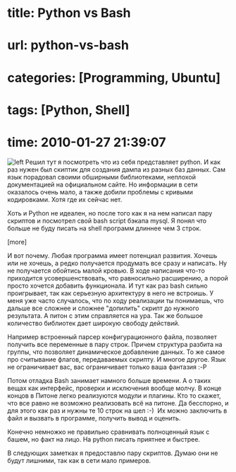 # title: Python vs Bash
# url: python-vs-bash
# categories: [Programming, Ubuntu]
# tags: [Python, Shell]
# time: 2010-01-27 21:39:07


![left](~python.png)
Решил тут я посмотреть что из себя представляет python. И как раз нужен был скиптик для создания дампа из разных баз данных. Сам язык порадовал своими обширными библиотеками, неплохой документацией на официальном сайте. Но информации в сети оказалось очень мало, а также добили проблемы с кривыми кодировками. Хотя где их сейчас нет.

Хоть и Python не идеален, но после того как я на нем написал пару скриптов и посмотрел свой bash script бэкапа mysql. Я понял что больше не буду писать на shell программ длиннее чем 3 строк.

[more]

И вот почему. Любая программа имеет потенциал развития. Хочешь или не хочешь, а редко получается продумать все сразу и написать. Ну не получается обойтись малой кровью. В ходе написания что-то приходится усовершенствовать, что равносильно расширению, а порой просто хочется добавить функционала. И тут как раз bash сильно проигрывает, так как серьезную архитектуру в него не встроишь. У меня уже часто случалось, что по ходу реализации ты понимаешь, что дальше все сложнее и сложнее "допилить" скрипт до нужного результата. А питон с этим справляется на ура. Так же большое количество библиотек дает широкую свободу действий.

Например встроенный парсер конфигурационного файла, позволяет получить все переменные в пару строк. Причем структура разбита на группы, что позволяет динамическое добавление данных. То же самое про считывание флагов, передаваемых скрипту. И многое другое. Язык не ограничивает вас, вас ограничивает только ваша фантазия :-P

Потом отладка Bash занимает намного больше времени. А о таких вещах как интерфейс, проверки и исключения вообще молчу. В конце концов в Питоне легко реализуются модули и плагины. Кто то скажет, что все равно не возможно реализовать всё на питоне. Да бесспорно, и для этого как раз и нужны те 10 строк на шел :-)  Их можно заключить в файл и вызвать в программе, получить вывод и оценить.

Конечно немножко не правильно сравнивать полноценный язык с башем, но факт на лицо. На python писать приятнее и быстрее.

В следующих заметках я предоставлю пару скриптов. Думаю они не будут лишними, так как в сети мало примеров.
